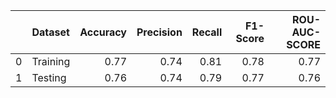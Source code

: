 |    | Dataset   |   Accuracy |   Precision |   Recall |   F1-Score |   ROU-AUC-SCORE |
|---:|:----------|-----------:|------------:|---------:|-----------:|----------------:|
|  0 | Training  |       0.77 |        0.74 |     0.81 |       0.78 |            0.77 |
|  1 | Testing   |       0.76 |        0.74 |     0.79 |       0.77 |            0.76 |